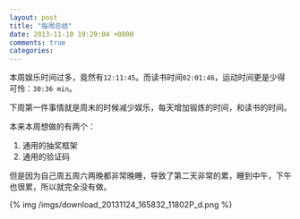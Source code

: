 ```yaml
---
layout: post
title: "每周总结"
date: 2013-11-10 19:29:04 +0800
comments: true
categories:
---
```


本周娱乐时间过多，竟然有`12:11:45`。而读书时间`02:01:46`，运动时间更是少得可怜：`30:36 min`。

下周第一件事情就是周末的时候减少娱乐，每天增加锻炼的时间，和读书的时间。

本来本周想做的有两个：

1. 通用的抽奖框架
2. 通用的验证码

但是因为自己周五周六两晚都非常晚睡，导致了第二天非常的累，睡到中午，下午也很累，所以就完全没有做。

{% img /imgs/download_20131124_165832_11802P_d.png %}
